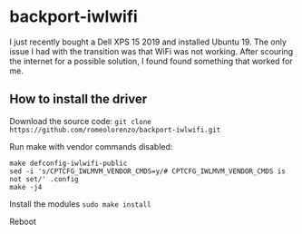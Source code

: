 # backport-iwlwifi

I just recently bought a Dell XPS 15 2019 and installed Ubuntu 19.  The only issue I had with the transition was that WiFi was not working.  After scouring the internet for a possible solution,  I found found something that worked for me.


## How to install the driver
Download the source code:
`
git clone https://github.com/romeolorenzo/backport-iwlwifi.git
`

Run make with vendor commands disabled:
```
make defconfig-iwlwifi-public
sed -i 's/CPTCFG_IWLMVM_VENDOR_CMDS=y/# CPTCFG_IWLMVM_VENDOR_CMDS is not set/' .config
make -j4
```

Install the modules
`
sudo make install
`

Reboot


